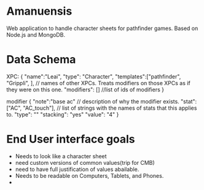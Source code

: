 Amanuensis
==========

Web application to handle character sheets for pathfinder games. Based on Node.js and MongoDB.


Data Schema
===========
XPC:
{
    "name":"Leai",
    "type": "Character",
    "templates":["pathfinder", "Grippli", ], // names of other XPCs. Treats modifiers on those XPCs as if they were on this one.
    "modifiers": [] //list of ids of modifiers
}
    
modifier
{
    "note":"base ac"           // description of why the modifier exists.
    "stat":["AC", "AC_touch"], // list of strings with the names of stats that this applies to.
    "type": ""
    "stacking": "yes"
    "value": "4"
}

End User interface goals
========================

- Needs to look like a character sheet
- need custom versions of common values(trip for CMB)
- need to have full justification of values abailable.
- Needs to be readable on Computers, Tablets, and Phones.
- 
